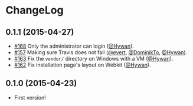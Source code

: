 ChangeLog
=========

0.1.1 (2015-04-27)
------------------

* [#168](https://github.com/fruux/sabre-katana/pull/168) Only the administrator can login ([@Hywan]).
* [#157](https://github.com/fruux/sabre-katana/pull/157) Making sure Travis does not fail ([@evert], [@DominikTo], [@Hywan]).
* [#163](https://github.com/fruux/sabre-katana/pull/163) Fix the `vendor/` directory on Windows with a VM ([@Hywan]).
* [#162](https://github.com/fruux/sabre-katana/issues/162) Fix installation page's layout on Webkit ([@Hywan]).


0.1.0 (2015-04-23)
------------------

* First version!

[@Hywan]: https://github.com/Hywan
[@evert]: https://github.com/evert
[@DominikTo]: https://github.com/DominikTo
